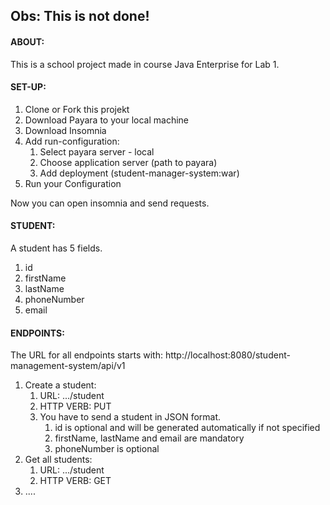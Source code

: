 ## Obs: This is not done!
#### ABOUT:
This is a school project made in course Java Enterprise for Lab 1.

#### SET-UP:
1. Clone or Fork this projekt
2. Download Payara to your local machine
3. Download Insomnia
4. Add run-configuration:
   1. Select payara server - local
   2. Choose application server (path to payara)
   3. Add deployment (student-manager-system:war)
5. Run your Configuration

Now you can open insomnia and send requests.

#### STUDENT:
A student has 5 fields. 
1. id
2. firstName
3. lastName
4. phoneNumber
5. email

#### ENDPOINTS:
The URL for all endpoints starts with:
http://localhost:8080/student-management-system/api/v1

1. Create a student:
   1. URL: .../student
   2. HTTP VERB: PUT
   3. You have to send a student in JSON format.
      1. id is optional and will be generated automatically if not specified
      2. firstName, lastName and email are mandatory
      3. phoneNumber is optional
2. Get all students:
   1. URL: .../student
   2. HTTP VERB: GET
3. ....

